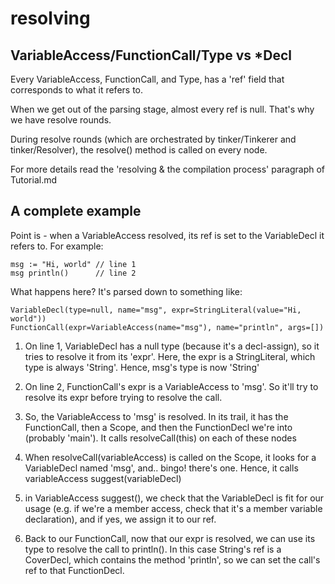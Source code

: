 resolving
=========

VariableAccess/FunctionCall/Type vs \*Decl
-----------------------------------------

Every VariableAccess, FunctionCall, and Type, has a 'ref' field
that corresponds to what it refers to.

When we get out of the parsing stage, almost every ref is null.
That's why we have resolve rounds.

During resolve rounds (which are orchestrated by tinker/Tinkerer
 and tinker/Resolver), the resolve() method is called on every node.
 
For more details read the 'resolving & the compilation process'
paragraph of Tutorial.md

A complete example
------------------

Point is - when a VariableAccess resolved, its ref is set to the
VariableDecl it refers to. For example:

    msg := "Hi, world" // line 1
    msg println()      // line 2
    
What happens here? It's parsed down to something like:

    VariableDecl(type=null, name="msg", expr=StringLiteral(value="Hi, world"))
    FunctionCall(expr=VariableAccess(name="msg"), name="println", args=[])

  1. On line 1, VariableDecl has a null type (because it's a decl-assign),
so it tries to resolve it from its 'expr'. Here, the expr is a StringLiteral,
which type is always 'String'.  Hence, msg's type is now 'String'

  2. On line 2, FunctionCall's expr is a VariableAccess to 'msg'. So it'll try
to resolve its expr before trying to resolve the call.

  3. So, the VariableAccess to 'msg' is resolved. In its trail, it has the FunctionCall,
then a Scope, and then the FunctionDecl we're into (probably 'main'). It calls
resolveCall(this) on each of these nodes

  4. When resolveCall(variableAccess) is called on the Scope, it looks for a VariableDecl
named 'msg', and.. bingo! there's one. Hence, it calls variableAccess suggest(variableDecl)

  5. in VariableAccess suggest(), we check that the VariableDecl is fit for our usage
(e.g. if we're a member access, check that it's a member variable declaration), and if
yes, we assign it to our ref.

  6. Back to our FunctionCall, now that our expr is resolved, we can use its type
to resolve the call to println(). In this case String's ref is a CoverDecl, which
contains the method 'println', so we can set the call's ref to that FunctionDecl.

